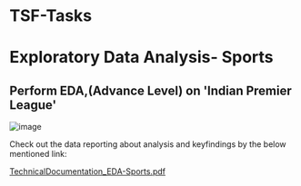 # TSF-Tasks

# Exploratory Data Analysis- Sports
## Perform EDA,(Advance Level) on 'Indian Premier League'

![image](https://github.com/CHINMAYI-23/TSF-Tasks/assets/87280846/ae2bbf40-9657-49d7-9979-22e118ab8bda)


Check out the data reporting about analysis and keyfindings by the below mentioned link:



[TechnicalDocumentation_EDA-Sports.pdf](https://github.com/CHINMAYI-23/TSF-Tasks/files/13761873/TechnicalDocumentation_EDA-Sports.pdf)



